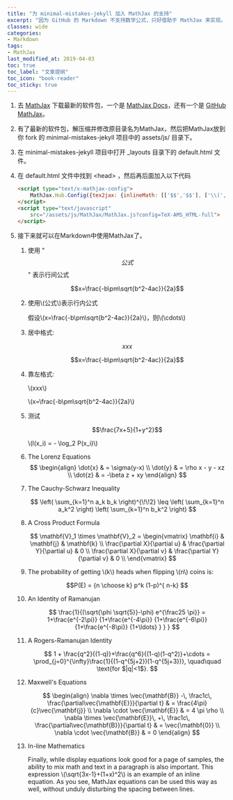 ```yaml
---
title: "为 minimal-mistakes-jekyll 加入 MathJax 的支持"
excerpt: "因为 GitHub 的 Markdown 不支持数学公式，只好借助于 MathJax 来实现。"
classes: wide
categories:
- Markdown
tags:
- MathJax
last_modified_at: 2019-04-03
toc: true
toc_label: "文章提纲"
toc_icon: "book-reader"
toc_sticky: true
---
```


1. 去 [MathJax](http://www.mathjax.org) 下载最新的软件包，一个是 [MathJax Docs](http://docs.mathjax.org/en/latest/installation.html)，还有一个是 [GitHub MathJax](https://github.com/mathjax/MathJax/releases)。
2. 有了最新的软件包，解压缩并修改原目录名为MathJax，然后把MathJax放到你 fork 的 minimal-mistakes-jekyll 项目中的 assets/js/ 目录下。
3. 在 minimal-mistakes-jekyll 项目中打开 _layouts 目录下的 default.html 文件。
4. 在 default.html 文件中找到 \<head> ，然后再后面加入以下代码

    ```html
    <script type="text/x-mathjax-config">
        MathJax.Hub.Config({tex2jax: {inlineMath: [['$$','$$'], ['\\(','\\)']]}});
    </script>
    <script type="text/javascript"
        src="/assets/js/MathJax/MathJax.js?config=TeX-AMS_HTML-full">
    </script>
    ```

5. 接下来就可以在Markdown中使用MathJax了。
   1. 使用 "$$公式$$" 表示行间公式

        $$x=\frac{-b\pm\sqrt{b^2-4ac}}{2a}$$

   2. 使用\\(公式\\)表示行内公式

        假设\\(x=\frac{-b\pm\sqrt{b^2-4ac}}{2a}\\)，则\\(\cdots\\)

   3. 居中格式:

        $$xxx$$

        $$x=\frac{-b\pm\sqrt{b^2-4ac}}{2a}$$

   4. 靠左格式:

        \\(xxx\\)

        \\(x=\frac{-b\pm\sqrt{b^2-4ac}}{2a}\\)

   5. 测试

        $$\frac{7x+5}{1+y^2}$$

        \\(l(x_i) = - \log_2 P(x_i)\\)

   6. The Lorenz Equations
        $$
        \begin{align}
        \dot{x} & = \sigma(y-x) \\
        \dot{y} & = \rho x - y - xz \\
        \dot{z} & = -\beta z + xy
        \end{align}
        $$

   7. The Cauchy-Schwarz Inequality

        $$
        \left( \sum_{k=1}^n a_k b_k \right)^{\!\!2} \leq
        \left( \sum_{k=1}^n a_k^2 \right) \left( \sum_{k=1}^n b_k^2 \right)
        $$

   8. A Cross Product Formula

        $$
        \mathbf{V}_1 \times \mathbf{V}_2 =
        \begin{vmatrix}
            \mathbf{i} & \mathbf{j} & \mathbf{k} \\
            \frac{\partial X}{\partial u} & \frac{\partial Y}{\partial u} & 0 \\
            \frac{\partial X}{\partial v} & \frac{\partial Y}{\partial v} & 0 \\
        \end{vmatrix}
        $$

   9. The probability of getting \\(k\\) heads when flipping \\(n\\) coins is:

        $$P(E) = {n \choose k} p^k (1-p)^{ n-k} $$

   10. An Identity of Ramanujan

        $$
        \frac{1}{(\sqrt{\phi \sqrt{5}}-\phi) e^{\frac25 \pi}} =
            1+\frac{e^{-2\pi}} {1+\frac{e^{-4\pi}} {1+\frac{e^{-6\pi}}
            {1+\frac{e^{-8\pi}} {1+\ldots} } } }
        $$

   11. A Rogers-Ramanujan Identity

        $$
        1 +  \frac{q^2}{(1-q)}+\frac{q^6}{(1-q)(1-q^2)}+\cdots =
            \prod_{j=0}^{\infty}\frac{1}{(1-q^{5j+2})(1-q^{5j+3})},
            \quad\quad \text{for $|q|<1$}.
        $$

   12. Maxwell's Equations

        $$
        \begin{align}
        \nabla \times \vec{\mathbf{B}} -\, \frac1c\, \frac{\partial\vec{\mathbf{E}}}{\partial t} & = \frac{4\pi}{c}\vec{\mathbf{j}} \\
        \nabla \cdot \vec{\mathbf{E}} & = 4 \pi \rho \\
        \nabla \times \vec{\mathbf{E}}\, +\, \frac1c\, \frac{\partial\vec{\mathbf{B}}}{\partial t} & = \vec{\mathbf{0}} \\
        \nabla \cdot \vec{\mathbf{B}} & = 0
        \end{align}
        $$

   13. In-line Mathematics

        Finally, while display equations look good for a page of samples, the
        ability to mix math and text in a paragraph is also important.  This
        expression \\(\sqrt{3x-1}+(1+x)^2\\) is an example of an inline equation.  As
        you see, MathJax equations can be used this way as well, without unduly
        disturbing the spacing between lines.